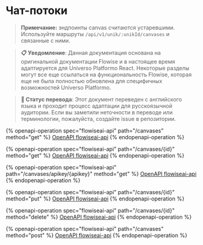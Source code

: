 # Чат-потоки

> **Примечание:** эндпоинты canvas считаются устаревшими. Используйте маршруты `/api/v1/unik/:unikId/canvases` и связанные с ними.


> **📋 Уведомление**: Данная документация основана на оригинальной документации Flowise и в настоящее время адаптируется для Universo Platformo React. Некоторые разделы могут все еще ссылаться на функциональность Flowise, которая еще не была полностью обновлена для специфичных возможностей Universo Platformo.

> **🔄 Статус перевода**: Этот документ переведен с английского языка и проходит процесс адаптации для русскоязычной аудитории. Если вы заметили неточности в переводе или терминологии, пожалуйста, создайте issue в репозитории.

{% openapi-operation spec="flowiseai-api" path="/canvases" method="get" %}
[OpenAPI flowiseai-api](https://gitbook-x-prod-openapi.4401d86825a13bf607936cc3a9f3897a.r2.cloudflarestorage.com/raw/238edaa326f0ca4057047699b251f09b359ab0c2a5d5201f7095b100792cf411.txt?X-Amz-Algorithm=AWS4-HMAC-SHA256&X-Amz-Content-Sha256=UNSIGNED-PAYLOAD&X-Amz-Credential=dce48141f43c0191a2ad043a6888781c%2F20250717%2Fauto%2Fs3%2Faws4_request&X-Amz-Date=20250717T144327Z&X-Amz-Expires=172800&X-Amz-Signature=b4e9a97d35bf5ed41bad9cb6ac39ae59371100f618dc64f1d01f6adf1f6419a3&X-Amz-SignedHeaders=host&x-amz-checksum-mode=ENABLED&x-id=GetObject)
{% endopenapi-operation %}

{% openapi-operation spec="flowiseai-api" path="/canvases/{id}" method="get" %}
[OpenAPI flowiseai-api](https://gitbook-x-prod-openapi.4401d86825a13bf607936cc3a9f3897a.r2.cloudflarestorage.com/raw/238edaa326f0ca4057047699b251f09b359ab0c2a5d5201f7095b100792cf411.txt?X-Amz-Algorithm=AWS4-HMAC-SHA256&X-Amz-Content-Sha256=UNSIGNED-PAYLOAD&X-Amz-Credential=dce48141f43c0191a2ad043a6888781c%2F20250717%2Fauto%2Fs3%2Faws4_request&X-Amz-Date=20250717T144327Z&X-Amz-Expires=172800&X-Amz-Signature=b4e9a97d35bf5ed41bad9cb6ac39ae59371100f618dc64f1d01f6adf1f6419a3&X-Amz-SignedHeaders=host&x-amz-checksum-mode=ENABLED&x-id=GetObject)
{% endopenapi-operation %}

{% openapi-operation spec="flowiseai-api" path="/canvases/apikey/{apikey}" method="get" %}
[OpenAPI flowiseai-api](https://gitbook-x-prod-openapi.4401d86825a13bf607936cc3a9f3897a.r2.cloudflarestorage.com/raw/238edaa326f0ca4057047699b251f09b359ab0c2a5d5201f7095b100792cf411.txt?X-Amz-Algorithm=AWS4-HMAC-SHA256&X-Amz-Content-Sha256=UNSIGNED-PAYLOAD&X-Amz-Credential=dce48141f43c0191a2ad043a6888781c%2F20250717%2Fauto%2Fs3%2Faws4_request&X-Amz-Date=20250717T144327Z&X-Amz-Expires=172800&X-Amz-Signature=b4e9a97d35bf5ed41bad9cb6ac39ae59371100f618dc64f1d01f6adf1f6419a3&X-Amz-SignedHeaders=host&x-amz-checksum-mode=ENABLED&x-id=GetObject)
{% endopenapi-operation %}

{% openapi-operation spec="flowiseai-api" path="/canvases/{id}" method="put" %}
[OpenAPI flowiseai-api](https://gitbook-x-prod-openapi.4401d86825a13bf607936cc3a9f3897a.r2.cloudflarestorage.com/raw/238edaa326f0ca4057047699b251f09b359ab0c2a5d5201f7095b100792cf411.txt?X-Amz-Algorithm=AWS4-HMAC-SHA256&X-Amz-Content-Sha256=UNSIGNED-PAYLOAD&X-Amz-Credential=dce48141f43c0191a2ad043a6888781c%2F20250717%2Fauto%2Fs3%2Faws4_request&X-Amz-Date=20250717T144327Z&X-Amz-Expires=172800&X-Amz-Signature=b4e9a97d35bf5ed41bad9cb6ac39ae59371100f618dc64f1d01f6adf1f6419a3&X-Amz-SignedHeaders=host&x-amz-checksum-mode=ENABLED&x-id=GetObject)
{% endopenapi-operation %}

{% openapi-operation spec="flowiseai-api" path="/canvases/{id}" method="delete" %}
[OpenAPI flowiseai-api](https://gitbook-x-prod-openapi.4401d86825a13bf607936cc3a9f3897a.r2.cloudflarestorage.com/raw/238edaa326f0ca4057047699b251f09b359ab0c2a5d5201f7095b100792cf411.txt?X-Amz-Algorithm=AWS4-HMAC-SHA256&X-Amz-Content-Sha256=UNSIGNED-PAYLOAD&X-Amz-Credential=dce48141f43c0191a2ad043a6888781c%2F20250717%2Fauto%2Fs3%2Faws4_request&X-Amz-Date=20250717T144327Z&X-Amz-Expires=172800&X-Amz-Signature=b4e9a97d35bf5ed41bad9cb6ac39ae59371100f618dc64f1d01f6adf1f6419a3&X-Amz-SignedHeaders=host&x-amz-checksum-mode=ENABLED&x-id=GetObject)
{% endopenapi-operation %}

{% openapi-operation spec="flowiseai-api" path="/canvases" method="post" %}
[OpenAPI flowiseai-api](https://gitbook-x-prod-openapi.4401d86825a13bf607936cc3a9f3897a.r2.cloudflarestorage.com/raw/238edaa326f0ca4057047699b251f09b359ab0c2a5d5201f7095b100792cf411.txt?X-Amz-Algorithm=AWS4-HMAC-SHA256&X-Amz-Content-Sha256=UNSIGNED-PAYLOAD&X-Amz-Credential=dce48141f43c0191a2ad043a6888781c%2F20250717%2Fauto%2Fs3%2Faws4_request&X-Amz-Date=20250717T144327Z&X-Amz-Expires=172800&X-Amz-Signature=b4e9a97d35bf5ed41bad9cb6ac39ae59371100f618dc64f1d01f6adf1f6419a3&X-Amz-SignedHeaders=host&x-amz-checksum-mode=ENABLED&x-id=GetObject)
{% endopenapi-operation %}
